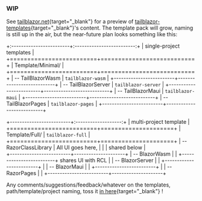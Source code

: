 ### WIP

See [tailblazor.net](https://www.tailblazor.net){target="_blank"} for a preview of [tailblazor-templates](https://github.com/McNerdius/TailBlazor-Templates){target="_blank"}'s content.  The template pack will grow, naming is still up in the air, but the near-future plan looks something like this:

+:------------------------+:-------------------------:+
| single-project templates                            |
+=========================+===========================+
| Template/Minimal/                                  |
+=========================+===========================+
| -- TailBlazorWasm       |  `tailblazor-wasm`        |
+-------------------------+---------------------------+
| -- TailBlazorServer     | `tailblazor-server`       |
+-------------------------+---------------------------+
| -- TailBlazorMaui       |  `tailblazor-maui`        |
+-------------------------+---------------------------+
| -- TailBlazorPages      | `tailblazor-pages`        |
+-------------------------+---------------------------+

+-------------------------+:-------------------:+
|  multi-project template                       |
+=========================+=====================+
| Template/Full/          |  `tailblazor-full`  |
+=========================+=====================+
| -- RazorClassLibrary    | All UI goes here,   |
|                         | shared below        |            
+-------------------------+---------------------+
| -- BlazorWasm           |                     |
+-------------------------+ shares UI with RCL  |
| -- BlazorServer         |                     |
+-------------------------+                     |
| -- BlazorMaui           |                     |
+-------------------------+                     |
| -- RazorPages           |                     |
+-------------------------+---------------------+

Any comments/suggestions/feedback/whatever on the templates, path/template/project naming, toss it [in here](https://github.com/McNerdius/TailBlazor/issues/64){target="_blank"} !
